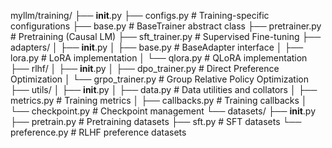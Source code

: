 myllm/training/
├── __init__.py
├── configs.py              # Training-specific configurations
├── base.py                 # BaseTrainer abstract class
├── pretrainer.py          # Pretraining (Causal LM)
├── sft_trainer.py         # Supervised Fine-tuning
├── adapters/
│   ├── __init__.py
│   ├── base.py            # BaseAdapter interface
│   ├── lora.py            # LoRA implementation
│   └── qlora.py           # QLoRA implementation
├── rlhf/
│   ├── __init__.py
│   ├── dpo_trainer.py     # Direct Preference Optimization
│   └── grpo_trainer.py    # Group Relative Policy Optimization
├── utils/
│   ├── __init__.py
│   ├── data.py            # Data utilities and collators
│   ├── metrics.py         # Training metrics
│   ├── callbacks.py       # Training callbacks
│   └── checkpoint.py      # Checkpoint management
└── datasets/
    ├── __init__.py
    ├── pretrain.py        # Pretraining datasets
    ├── sft.py             # SFT datasets
    └── preference.py      # RLHF preference datasets